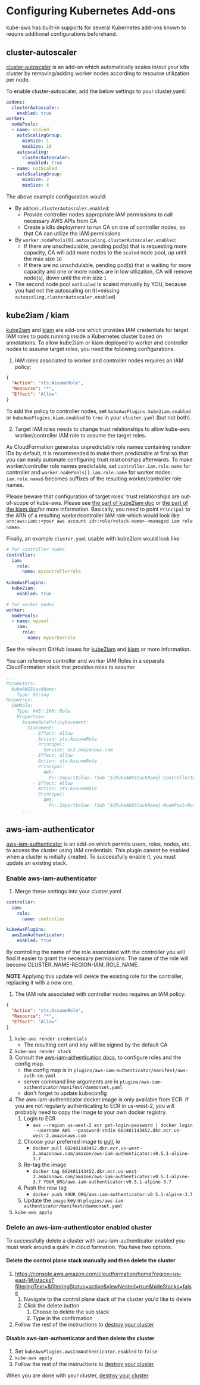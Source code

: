 # Configuring Kubernetes Add-ons

kube-aws has built-in supports for several Kubernetes add-ons known to require additional configurations beforehand.

## cluster-autoscaler

[cluster-autoscaler](https://github.com/kubernetes/autoscaler/tree/master/cluster-autoscaler) is an add-on which automatically
scales in/out your k8s cluster by removing/adding worker nodes according to resource utilization per node.

To enable cluster-autoscaler, add the below settings to your cluster.yaml:

```yaml
addons:
  clusterAutoscaler:
    enabled: true
worker:
  nodePools:
  - name: scaled
    autoScalingGroup:
      minSize: 1
      maxSize: 10
    autoscaling:
      clusterAutoscaler:
        enabled: true
  - name: notScaled
    autoScalingGroup:
      minSize: 2
      maxSize: 4
```

The above example configuration would:

* By `addons.clusterAutoscaler.enabled`:
  * Provide controller nodes appropriate IAM permissions to call necessary AWS APIs from CA
  * Create a k8s deployment to run CA on one of controller nodes, so that CA can utilize the IAM permissions
* By `worker.nodePools[0].autoscaling.clusterAutoscaler.enabled`:
  * If there are unschedulable, pending pod(s) that is requesting more capacity, CA will add more nodes to the `scaled` node pool, up until the max size `10`
  * If there are no unschdulable, pending pod(s) that is waiting for more capacity and one or more nodes are in low utlization, CA will remove node(s), down until the min size `1`
* The second node pool `notScaled` is scaled manually by YOU, because you had not the autoscaling on it(=missing `autoscaling.clusterAutoscaler.enabled`)

## kube2iam / kiam
 
[kube2iam](https://github.com/jtblin/kube2iam) and [kiam](https://github.com/uswitch/kiam) are add-ons which provides IAM credentials for target IAM roles to pods running inside a Kubernetes cluster based on annotations.
To allow kube2iam or kiam deployed to worker and controller nodes to assume target roles, you need the following configurations.

1. IAM roles associated to worker and controller nodes requires an IAM policy:
 
  ```json
  {
    "Action": "sts:AssumeRole",
    "Resource": "*",
    "Effect": "Allow"
  }
  ```

  To add the policy to controller nodes, set `kubeAwsPlugins.kube2iam.enabled` or `kubeAwsPlugins.kiam.enabled` to `true` in your `cluster.yaml` (but not both).

2. Target IAM roles needs to change trust relationships to allow kube-aws worker/controller IAM role to assume the target roles.

  As CloudFormation generates unpredictable role names containing random IDs by default, it is recommended to make them predictable at first so that you can easily automate configuring trust relationships afterwards.
  To make worker/controller role names predictable, set `controller.iam.role.name` for controller and `worker.nodePools[].iam.role.name` for worker nodes.
  `iam.role.name`s becomes suffixes of the resulting worker/controller role names. 
  
  Please beware that configuration of target roles' trust relationships are out-of-scope of kube-aws.
  Please see [the part of kube2iam doc](https://github.com/jtblin/kube2iam#iam-roles) or [the part of the kiam doc](https://github.com/uswitch/kiam/blob/master/docs/IAM.md)for more information.
  Basically, you need to point `Principal` to the ARN of a resulting worker/controller IAM role which would look like `arn:aws:iam::<your aws account id>:role/<stack-name>-<managed iam role name>`. 

Finally, an example `cluster.yaml` usable with kube2iam would look like:

```yaml
# for controller nodes
controller:
  iam:
    role:
      name: mycontrollerrole
 
kubeAwsPlugins:
  kube2iam:
    enabled: true

# for worker nodes
worker:
  nodePools:
  - name: mypool
    iam:
      role:
        name: myworkerrole
 ```

See the relevant GitHub issues for [kube2iam](https://github.com/kubernetes-incubator/kube-aws/issues/253) and [kiam](https://github.com/kubernetes-incubator/kube-aws/issues/1055) or more information.

You can reference controller and worker IAM Roles in a separate CloudFormation stack that provides roles to assume:

```yaml
...
Parameters:
  KubeAWSStackName:
    Type: String
Resources:
  IAMRole:
    Type: AWS::IAM::Role
    Properties:
      AssumeRolePolicyDocument:
        Statement:
          - Effect: Allow
            Action: sts:AssumeRole
            Principal:
              Service: ec2.amazonaws.com
          - Effect: Allow
            Action: sts:AssumeRole
            Principal:
              AWS:
                Fn::ImportValue: !Sub "${KubeAWSStackName}-ControllerIAMRoleArn"
          - Effect: Allow
            Action: sts:AssumeRole
            Principal:
              AWS:
                Fn::ImportValue: !Sub "${KubeAWSStackName}-NodePool<Node Pool Name>WorkerIAMRoleArn"
      ...
```

## aws-iam-authenticator

[aws-iam-authenticator](https://github.com/kubernetes-sigs/aws-iam-authenticator) is an add-on which permits users, roles, nodes, etc. to access the cluster using IAM credentials. This plugin cannot be enabled when a cluster is initially created. To successfully enable it, you must update an existing stack.

### Enable aws-iam-authenticator

1. Merge these settings into your cluster.yaml

```yaml
controller:
  iam:
    role:
      name: controller

kubeAwsPlugins:
  awsIamAuthenticator:
    enabled: true
```

By controlling the name of the role associated with the controller you will find it easier to grant the necessary permissions. The name of the role will become CLUSTER_NAME-REGION-IAM_ROLE_NAME.

**NOTE** Applying this update will delete the existing role for the controller, replacing it with a new one.

1. The IAM role associated with controller nodes requires an IAM policy:
 
  ```json
  {
    "Action": "sts:AssumeRole",
    "Resource": "*",
    "Effect": "Allow"
  }
  ```

1. `kube-aws render credentials`
    * The resulting cert and key will be signed by the default CA
1. `kube-aws render stack`
1. Consult the [aws-iam-aithentication docs](https://github.com/kubernetes-sigs/aws-iam-authenticator/#4-create-iam-roleuser-to-kubernetes-usergroup-mappings), to configure roles and the config map.
    * the config map is in `plugins/aws-iam-authenticator/manifest/aws-auth-cm.yaml`
    * server command line arguments are in `plugins/aws-iam-authenticator/manifest/daemonset.yaml`
    * don't forget to update kubeconfig
1. The aws-iam-authenticator docker image is only available from ECR. If you are not regularly authenticating to ECR in us-west-2, you will probably need to copy the image to your own docker registry. 
    1. Login to ECR
        * `aws --region us-west-2 ecr get-login-password | docker login --username AWS --password-stdin 602401143452.dkr.ecr.us-west-2.amazonaws.com`
    1. Choose your preferred image to [pull](https://github.com/kubernetes-sigs/aws-iam-authenticator/releases), ie
        * `docker pull 602401143452.dkr.ecr.us-west-2.amazonaws.com/amazon/aws-iam-authenticator:v0.5.1-alpine-3.7`
    1. Re-tag the image
        * `docker tag 602401143452.dkr.ecr.us-west-2.amazonaws.com/amazon/aws-iam-authenticator:v0.5.1-alpine-3.7 YOUR_ORG/aws-iam-authenticator:v0.5.1-alpine-3.7`
    1. Push the new tag
        * `docker push YOUR_ORG/aws-iam-authenticator:v0.5.1-alpine-3.7`
    1. Update the `image` key in `plugins/aws-iam-authenticator/manifest/daemonset.yaml`
1. `kube-aws apply`

### Delete an aws-iam-authenticator enabled cluster

To successfully delete a cluster with aws-iam-authenticator enabled you must
work around a quirk in cloud formation. You have two options.

#### Delete the control plane stack manually and then delete the cluster

1.  https://console.aws.amazon.com/cloudformation/home?region=us-east-1#/stacks?filteringText=&filteringStatus=active&viewNested=true&hideStacks=false
    1. Navigate to the control plane stack of the cluster you'd like to delete
    1. Click the delete button
        1. Choose to delete the sub stack
        1. Type in the confirmation
1. Follow the rest of the instructions to [destroy your cluster][getting-started-step-7] 

#### Disable aws-iam-authenticator and then delete the cluster

1. Set `kubeAwsPlugins.awsIamAuthenticator.enabled` to `false`
1. `kube-aws apply`
1. Follow the rest of the instructions to [destroy your cluster][getting-started-step-7] 

When you are done with your cluster, [destroy your cluster][getting-started-step-7]

[getting-started-step-1]: step-1-configure.md
[getting-started-step-2]: step-2-render.md
[getting-started-step-3]: step-3-launch.md
[getting-started-step-4]: step-4-update.md
[getting-started-step-5]: step-5-add-node-pool.md
[getting-started-step-6]: step-6-configure-add-ons.md
[getting-started-step-7]: step-7-destroy.md
